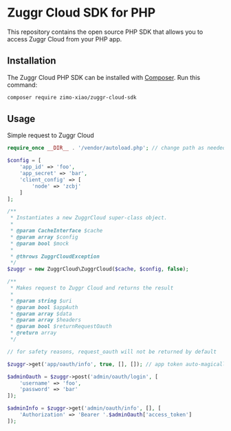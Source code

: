 # Zuggr Cloud SDK for PHP

This repository contains the open source PHP SDK that allows you to access Zuggr Cloud from your PHP app.

## Installation

The Zuggr Cloud PHP SDK can be installed with [Composer](https://getcomposer.org/). Run this command:

```sh
composer require zimo-xiao/zuggr-cloud-sdk
```

## Usage
Simple request to Zuggr Cloud
```php
require_once __DIR__ . '/vendor/autoload.php'; // change path as needed

$config = [
    'app_id' => 'foo',
    'app_secret' => 'bar',
    'client_config' => [
        'node' => 'zcbj'
    ]
];

/**
 * Instantiates a new ZuggrCloud super-class object.
 *
 * @param CacheInterface $cache
 * @param array $config
 * @param bool $mock
 *
 * @throws ZuggrCloudException
 */
$zuggr = new ZuggrCloud\ZuggrCloud($cache, $config, false);

/**
 * Makes request to Zuggr Cloud and returns the result
 *
 * @param string $uri
 * @param bool $appAuth
 * @param array $data
 * @param array $headers
 * @param bool $returnRequestOauth
 * @return array
 */

// for safety reasons, request_oauth will not be returned by default

$zuggr->get('app/oauth/info', true, [], []); // app token auto-magically appears in request header when $appAuth = true

$adminOauth = $zuggr->post('admin/oauth/login', [
    'username' => 'foo',
    'password' => 'bar'
]);

$adminInfo = $zuggr->get('admin/oauth/info', [], [
    'Authorization' => 'Bearer '.$adminOauth['access_token']
]);
```